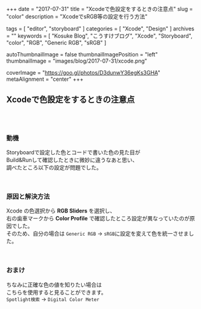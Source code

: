 +++
date = "2017-07-31"
title = "Xcodeで色設定をするときの注意点"
slug = "color"
description = "XcodeでsRGB等の設定を行う方法"

tags = [
	"editor",
	"storyboard"
]
categories = [
	"Xcode",
	"Design"
]
archives = ""
keywords = [
	"Kosuke Blog",
	"こうすけブログ",
	"Xcode",
	"Storyboard",
	"color",
	"RGB",
	"Generic RGB",
	"sRGB"
]

autoThumbnailImage = false
thumbnailImagePosition = "left"
thumbnailImage = "images/blog/2017-07-31/xcode.png"

coverImage = "https://goo.gl/photos/D3dunwY36egKs3GHA"
metaAlignment = "center"
+++

## Xcodeで色設定をするときの注意点

<br>

<br>

### 動機
Storyboardで設定した色とコードで書いた色の見た目が  
Build&Runして確認したときに微妙に違うなあと思い、  
調べたところ以下の設定が問題でした。

<br>

### 原因と解決方法
Xcode の色選択から **RGB Sliders** を選択し、  
右の歯車マークから **Color Profile** で確認したところ設定が異なっていたのが原因でした。  
そのため、自分の場合は `Generic RGB` -> `sRGB`に設定を変えて色を統一させました。

<br>

### おまけ
ちなみに正確な色の値を知りたい場合は  
こちらを使用すると見ることができます。  
`Spotlight検索` -> `Digital Color Meter`